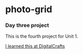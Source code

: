 # photo-grid

### Day three project

This is the fourth project for Unit 1.

[I learned this at DigitalCrafts](https://www.digitalcrafts.com)